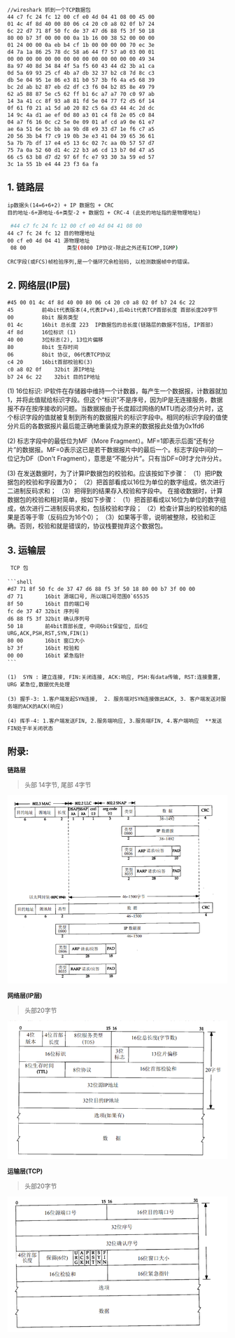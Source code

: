 ```shell
//wireshark 抓到一个TCP数据包
44 c7 fc 24 fc 12 00 cf e0 4d 04 41 08 00 45 00
01 4c 4f 8d 40 00 80 06 c4 20 c0 a8 02 0f b7 24
6c 22 d7 71 8f 50 fc de 37 47 d6 88 f5 3f 50 18
80 00 b7 3f 00 00 00 0a 1b 16 00 38 52 00 00 00
01 24 00 00 0a eb b4 cf 1b 00 00 00 00 70 ec 3e
d4 7a 1a 86 25 78 dc 58 a6 44 f7 57 a0 03 00 01
00 00 00 00 00 00 00 00 00 00 00 00 00 00 49 34
8a 97 40 8d 34 84 4f 5a f5 60 43 44 d2 3b a1 ca
0d 5a 69 93 25 cf 4b a7 db 32 37 b2 c8 7d 8c c3
db 5e 04 95 1e 86 e3 81 b0 57 3b f6 4a e5 68 39
bc 2d ab b2 87 eb d2 df c3 f6 04 b2 85 8e 49 79
62 a5 88 87 5e c5 62 ff b1 6c a7 a7 70 c0 97 ab
14 3a 41 cc 8f 93 a8 81 fd 5e 04 77 f2 d5 6f 14
0f 61 f0 21 a1 5d a0 20 82 c5 6a d3 44 4c 2d dc
14 9c 4a d1 ae ef 0d 80 a3 01 c4 f8 2e 05 c0 84
04 a7 f6 16 0c c2 5e 0e 09 01 af cd a9 0e 61 e7
ae 6a 51 6e 5c bb aa 9b d8 e9 33 d7 1e f6 c7 a5
20 56 3b b4 f7 c9 19 0b 3e e3 41 04 39 65 36 61
5a 7b 7b df 17 e4 e5 13 6c 02 7c aa 0b 57 57 d7
75 7a 0a 52 60 d1 4c 22 b3 a6 cd 13 b7 0d 47 a5
66 c5 63 b8 d7 d2 97 6f fc e7 93 30 3a 59 ed 57
3c 1a 55 1b e4 44 23 f3 6a fa
```

## 1. 链路层
    ip数据头(14=6+6+2) + IP 数据包 + CRC
    目的地址-6+源地址-6+类型-2 + 数据包 + CRC-4 (此处的地址指的是物理地址)
  
   ```sh
    #44 c7 fc 24 fc 12 00 cf e0 4d 04 41 08 00
44 c7 fc 24 fc 12 目的物理地址
00 cf e0 4d 04 41 源物理地址
    08 00 			  类型(0800 IP协议-除此之外还有ICMP,IGMP)
   ```
   
    CRC字段(或FCS)帧检验序列,是一个循环冗余检验码, 以检测数据帧中的错误。
   
## 2. 网络层(IP层)

 ```shell
 #45 00 01 4c 4f 8d 40 00 80 06 c4 20 c0 a8 02 0f b7 24 6c 22
 45 	 	前4bit代表版本(4,代表IPv4),后4bit代表TCP首部长度 首部长度20字节
 00   		8bit 服务类型
 01 4c 		16bit 总长度 223  IP数据包的总长度(链路层的数据不包括, IP首部) 
 4f 8d 		16位标识 (1)
 40 00		3位标志(2), 13位片偏移
 80 		8bit 生存时间
 06 		8bit 协议, 06代表TCP协议
 c4 20		16bit首部校验和(3)
 c0 a8 02 0f  	32bit 源IP地址
 b7 24 6c 22	32bit 目的IP地址
 ```

 (1) 16位标识: IP软件在存储器中维持一个计数器，每产生一个数据报，计数器就加1，并将此值赋给标识字段。但这个“标识”不是序号，因为IP是无连接服务，数据报不存在按序接收的问题。当数据报由于长度超过网络的MTU而必须分片时，这个标识字段的值就被复制到所有的数据报片的标识字段中。相同的标识字段的值使分片后的各数据报片最后能正确地重装成为原来的数据报此处值为0x1fd6

 (2) 标志字段中的最低位为MF（More Fragment）。MF=1即表示后面“还有分片”的数据报。MF=0表示这已是若干数据报片中的最后一个。标志字段中间的一位记为DF（Don't Fragment），意思是“不能分片”。只有当DF=0时才允许分片。

 (3) 在发送数据时，为了计算IP数据包的校验和。应该按如下步骤：
 （1）把IP数据包的校验和字段置为0；
 （2）把首部看成以16位为单位的数字组成，依次进行二进制反码求和；
 （3）把得到的结果存入校验和字段中。
 在接收数据时，计算数据包的校验和相对简单，按如下步骤：
 （1）把首部看成以16位为单位的数字组成，依次进行二进制反码求和，包括校验和字段；
 （2）检查计算出的校验和的结果是否等于零（反码应为16个0）；
 （3）如果等于零，说明被整除，校验和正确。否则，校验和就是错误的，协议栈要抛弃这个数据包。

## 3. 运输层

     TCP 包

    ```shell
    #d7 71 8f 50 fc de 37 47 d6 88 f5 3f 50 18 80 00 b7 3f 00 00
    d7 71 		16bit 源端口号, 所以端口号范围0`65535
    8f 50		16bit 目的端口号
    fc de 37 47 32bit 序列号
    d6 88 f5 3f 32bit 确认序列号
    50 18		前4bit首部长度, 中间6bit保留位, 后6位 URG,ACK,PSH,RST,SYN,FIN(1)
    80 00		16bit 窗口大小
    b7 3f		16bit 校验和
    00 00		16bit 紧急指针
    ```

    (1)  SYN : 建立连接, FIN:关闭连接, ACK:响应, PSH:有data传输, RST:连接重置, URG 紧急位,数据优先处理

    (3) 握手-3: 1.客户端发起SYN连接,  2. 服务端对SYN连接做出ACK, 3. 客户端发送对服务端的ACK的ACK(响应)

    (4) 挥手-4: 1.客户端发送FIN, 2.服务端响应, 3.服务端FIN, 4.客户端响应  **发送FIN处于半关闭状态



## 附录:

**链路层**
> 头部 14字节, 尾部 4字节

![image-20201216172826286](typoraImage/image-20201216172826286.png)

**网络层(IP层)**
> 头部20字节

![image-20201216172729827](typoraImage/image-20201216172729827.png)

**运输层(TCP)**
> 头部20字节

![image-20201216182340504](typoraImage/image-20201216182340504.png)

